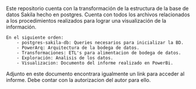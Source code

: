 Este repositorio cuenta con la transformación de la estructura de la base de datos Sakila hecho en postgres. 
Cuenta con todos los archivos relacionados a los procedimientos realizados para lograr una visualización de la información.

```
En el siguiente orden: 
    - postgres-sakila-db: Queries necesarios para inicializar la BD.    
    - PowerArq: Arquitectura de la bodega de datos.
    - Transformaciones: ETL's para alimentacion de bodega de datos.
    - Exploración: Analisis de los datos.
    - Visualizacion: Documento del informe realizado en PowerBi.
```

Adjunto en este documento encontrara igualmente un link para acceder al informe. 
Debe contar con la autorizacion del autor para ello. 
